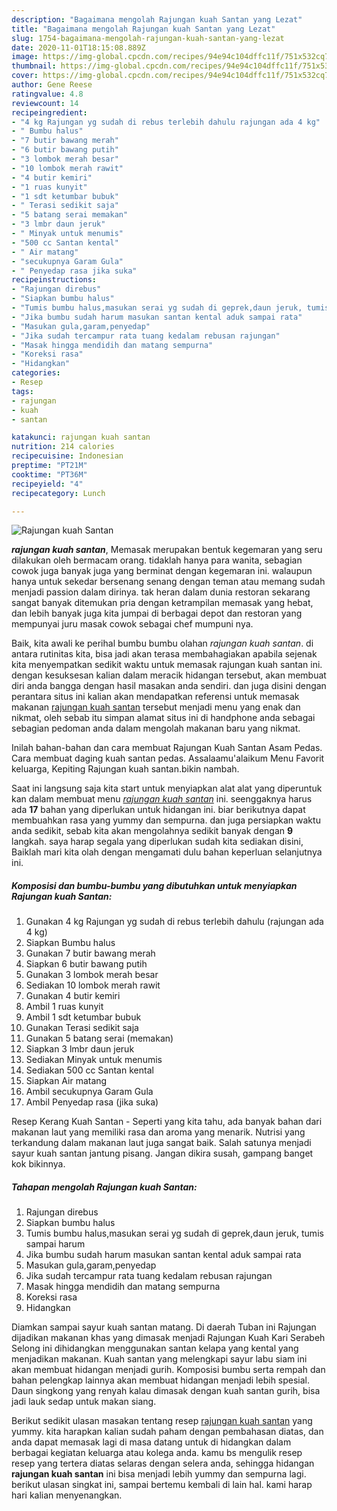 ```yaml
---
description: "Bagaimana mengolah Rajungan kuah Santan yang Lezat"
title: "Bagaimana mengolah Rajungan kuah Santan yang Lezat"
slug: 1754-bagaimana-mengolah-rajungan-kuah-santan-yang-lezat
date: 2020-11-01T18:15:08.889Z
image: https://img-global.cpcdn.com/recipes/94e94c104dffc11f/751x532cq70/rajungan-kuah-santan-foto-resep-utama.jpg
thumbnail: https://img-global.cpcdn.com/recipes/94e94c104dffc11f/751x532cq70/rajungan-kuah-santan-foto-resep-utama.jpg
cover: https://img-global.cpcdn.com/recipes/94e94c104dffc11f/751x532cq70/rajungan-kuah-santan-foto-resep-utama.jpg
author: Gene Reese
ratingvalue: 4.8
reviewcount: 14
recipeingredient:
- "4 kg Rajungan yg sudah di rebus terlebih dahulu rajungan ada 4 kg"
- " Bumbu halus"
- "7 butir bawang merah"
- "6 butir bawang putih"
- "3 lombok merah besar"
- "10 lombok merah rawit"
- "4 butir kemiri"
- "1 ruas kunyit"
- "1 sdt ketumbar bubuk"
- " Terasi sedikit saja"
- "5 batang serai memakan"
- "3 lmbr daun jeruk"
- " Minyak untuk menumis"
- "500 cc Santan kental"
- " Air matang"
- "secukupnya Garam Gula"
- " Penyedap rasa jika suka"
recipeinstructions:
- "Rajungan direbus"
- "Siapkan bumbu halus"
- "Tumis bumbu halus,masukan serai yg sudah di geprek,daun jeruk, tumis sampai harum"
- "Jika bumbu sudah harum masukan santan kental aduk sampai rata"
- "Masukan gula,garam,penyedap"
- "Jika sudah tercampur rata tuang kedalam rebusan rajungan"
- "Masak hingga mendidih dan matang sempurna"
- "Koreksi rasa"
- "Hidangkan"
categories:
- Resep
tags:
- rajungan
- kuah
- santan

katakunci: rajungan kuah santan 
nutrition: 214 calories
recipecuisine: Indonesian
preptime: "PT21M"
cooktime: "PT36M"
recipeyield: "4"
recipecategory: Lunch

---
```



![Rajungan kuah Santan](https://img-global.cpcdn.com/recipes/94e94c104dffc11f/751x532cq70/rajungan-kuah-santan-foto-resep-utama.jpg)

<b><i>rajungan kuah santan</i></b>, Memasak merupakan bentuk kegemaran yang seru dilakukan oleh bermacam orang. tidaklah hanya para wanita, sebagian cowok juga banyak juga yang berminat dengan kegemaran ini. walaupun hanya untuk sekedar bersenang senang dengan teman atau memang sudah menjadi passion dalam dirinya. tak heran dalam dunia restoran sekarang sangat banyak ditemukan pria dengan ketrampilan memasak yang hebat, dan lebih banyak juga kita jumpai di berbagai depot dan restoran yang mempunyai juru masak cowok sebagai chef mumpuni nya.

Baik, kita awali ke perihal bumbu bumbu olahan <i>rajungan kuah santan</i>. di antara rutinitas kita, bisa jadi akan terasa membahagiakan apabila sejenak kita menyempatkan sedikit waktu untuk memasak rajungan kuah santan ini. dengan kesuksesan kalian dalam meracik hidangan tersebut, akan membuat diri anda bangga dengan hasil masakan anda sendiri. dan juga disini dengan perantara situs ini kalian akan mendapatkan referensi untuk memasak makanan <u>rajungan kuah santan</u> tersebut menjadi menu yang enak dan nikmat, oleh sebab itu simpan alamat situs ini di handphone anda sebagai sebagian pedoman anda dalam mengolah makanan baru yang nikmat.

Inilah bahan-bahan dan cara membuat Rajungan Kuah Santan Asam Pedas. Cara membuat daging kuah santan pedas. Assalaamu&#39;alaikum Menu Favorit keluarga, Kepiting Rajungan kuah santan.bikin nambah.


Saat ini langsung saja kita start untuk menyiapkan alat alat yang diperuntuk kan dalam membuat menu <u><i>rajungan kuah santan</i></u> ini. seenggaknya harus ada <b>17</b> bahan yang diperlukan untuk hidangan ini. biar berikutnya dapat membuahkan rasa yang yummy dan sempurna. dan juga persiapkan waktu anda sedikit, sebab kita akan mengolahnya sedikit banyak dengan <b>9</b> langkah. saya harap segala yang diperlukan sudah kita sediakan disini, Baiklah mari kita olah dengan mengamati dulu bahan keperluan selanjutnya ini.

<!--inarticleads1-->

##### Komposisi dan bumbu-bumbu yang dibutuhkan untuk menyiapkan Rajungan kuah Santan:

1. Gunakan 4 kg Rajungan yg sudah di rebus terlebih dahulu (rajungan ada 4 kg)
1. Siapkan  Bumbu halus
1. Gunakan 7 butir bawang merah
1. Siapkan 6 butir bawang putih
1. Gunakan 3 lombok merah besar
1. Sediakan 10 lombok merah rawit
1. Gunakan 4 butir kemiri
1. Ambil 1 ruas kunyit
1. Ambil 1 sdt ketumbar bubuk
1. Gunakan  Terasi sedikit saja
1. Gunakan 5 batang serai (memakan)
1. Siapkan 3 lmbr daun jeruk
1. Sediakan  Minyak untuk menumis
1. Sediakan 500 cc Santan kental
1. Siapkan  Air matang
1. Ambil secukupnya Garam Gula
1. Ambil  Penyedap rasa (jika suka)


Resep Kerang Kuah Santan - Seperti yang kita tahu, ada banyak bahan dari makanan laut yang memiliki rasa dan aroma yang menarik. Nutrisi yang terkandung dalam makanan laut juga sangat baik. Salah satunya menjadi sayur kuah santan jantung pisang. Jangan dikira susah, gampang banget kok bikinnya. 

<!--inarticleads2-->

##### Tahapan mengolah Rajungan kuah Santan:

1. Rajungan direbus
1. Siapkan bumbu halus
1. Tumis bumbu halus,masukan serai yg sudah di geprek,daun jeruk, tumis sampai harum
1. Jika bumbu sudah harum masukan santan kental aduk sampai rata
1. Masukan gula,garam,penyedap
1. Jika sudah tercampur rata tuang kedalam rebusan rajungan
1. Masak hingga mendidih dan matang sempurna
1. Koreksi rasa
1. Hidangkan


Diamkan sampai sayur kuah santan matang. Di daerah Tuban ini Rajungan dijadikan makanan khas yang dimasak menjadi Rajungan Kuah Kari Serabeh Selong ini dihidangkan menggunakan santan kelapa yang kental yang menjadikan makanan. Kuah santan yang melengkapi sayur labu siam ini akan membuat hidangan menjadi gurih. Komposisi bumbu serta rempah dan bahan pelengkap lainnya akan membuat hidangan menjadi lebih spesial. Daun singkong yang renyah kalau dimasak dengan kuah santan gurih, bisa jadi lauk sedap untuk makan siang. 

Berikut sedikit ulasan masakan tentang resep <u>rajungan kuah santan</u> yang yummy. kita harapkan kalian sudah paham dengan pembahasan diatas, dan anda dapat memasak lagi di masa datang untuk di hidangkan dalam berbagai kegiatan keluarga atau kolega anda. kamu bs mengulik resep resep yang tertera diatas selaras dengan selera anda, sehingga hidangan <b>rajungan kuah santan</b> ini bisa menjadi lebih yummy dan sempurna lagi. berikut ulasan singkat ini, sampai bertemu kembali di lain hal. kami harap hari kalian menyenangkan.
